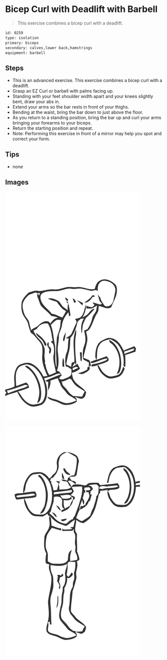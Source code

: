 # Bicep Curl with Deadlift with Barbell
> This exercise combines a bicep curl with a deadlift.

``` 
id: 0259 
type: isolation 
primary: biceps 
secondary: calves,lower back,hamstrings 
equipment: barbell 
``` 

## Steps

 - This is an advanced exercise. This exercise combines a bicep curl with a deadlift.
 - Grasp an EZ Curl or barbell with palms facing up.
 - Standing with your feet shoulder width apart and your knees slightly bent, draw your abs in.
 - Extend your arms so the bar rests in front of your thighs.
 - Bending at the waist, bring the bar down to just above the floor.
 - As you return to a standing position, bring the bar up and curl your arms bringing your forearms to your biceps.
 - Return the starting position and repeat.
 - Note: Performing this exercise in front of a mirror may help you spot and correct your form.

## Tips

 - none

## Images

![](../svg/0259-relaxation.svg)

![](../svg/0259-tension.svg)
